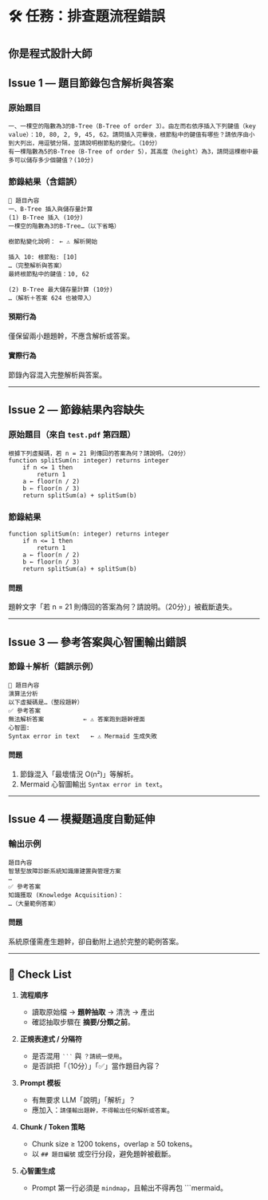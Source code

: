 # 🛠️ 任務：排查題流程錯誤


你是程式設計大師
---

## Issue 1 — 題目節錄包含解析與答案

### 原始題目
```text
一、一棵空的階數為3的B-Tree（B-Tree of order 3）。由左而右依序插入下列鍵值（key value）：10, 80, 2, 9, 45, 62。請問插入完畢後，根節點中的鍵值有哪些？請依序由小到大列出，用逗號分隔，並請說明樹節點的變化。（10分）
有一棵階數為5的B-Tree（B-Tree of order 5），其高度（height）為3，請問這棵樹中最多可以儲存多少個鍵值？(10分)
```

### 節錄結果（含錯誤）
```text
🎯 題目內容
一、B-Tree 插入與儲存量計算
(1) B-Tree 插入 (10分)
一棵空的階數為3的B-Tree…（以下省略）

樹節點變化說明： ← ⚠️ 解析開始

插入 10: 根節點: [10]
…（完整解析與答案）
最終根節點中的鍵值：10, 62

(2) B-Tree 最大儲存量計算 (10分)
…（解析＋答案 624 也被帶入）
```

#### 預期行為  
僅保留兩小題題幹，不應含解析或答案。  

#### 實際行為  
節錄內容混入完整解析與答案。  

---

## Issue 2 — 節錄結果內容缺失

### 原始題目（來自 `test.pdf` 第四題）
```text
根據下列虛擬碼，若 n = 21 則傳回的答案為何？請說明。（20分）
function splitSum(n: integer) returns integer
    if n <= 1 then
        return 1
    a ← floor(n / 2)
    b ← floor(n / 3)
    return splitSum(a) + splitSum(b)
```

### 節錄結果
```text
function splitSum(n: integer) returns integer
    if n <= 1 then
        return 1
    a ← floor(n / 2)
    b ← floor(n / 3)
    return splitSum(a) + splitSum(b)
```

#### 問題  
題幹文字「若 n = 21 則傳回的答案為何？請說明。（20分）」被截斷遺失。  

---

## Issue 3 — 參考答案與心智圖輸出錯誤

### 節錄＋解析（錯誤示例）
```text
🎯 題目內容
演算法分析
以下虛擬碼是…（整段題幹）
✅ 參考答案
無法解析答案           ← ⚠️ 答案跑到題幹裡面
心智圖:
Syntax error in text   ← ⚠️ Mermaid 生成失敗
```

#### 問題  
1. 節錄混入「最壞情況 O(n²)」等解析。  
2. Mermaid 心智圖輸出 `Syntax error in text`。  

---

## Issue 4 — 模擬題過度自動延伸

### 輸出示例
```text
題目內容
智慧型故障診斷系統知識庫建置與管理方案
…
✅ 參考答案
知識獲取 (Knowledge Acquisition)：
…（大量範例答案）
```

#### 問題  
系統原僅需產生題幹，卻自動附上過於完整的範例答案。  

---

## 🔧 Check List

1. **流程順序**  
   - 讀取原始檔 → **題幹抽取** → 清洗 → 產出  
   - 確認抽取步驟在 **摘要/分類之前**。  

2. **正規表達式 / 分隔符**  
   - 是否混用 `‵‵‵` 與 ``` ？請統一使用 ```。  
   - 是否誤把「（10分）」「✅」當作題目內容？  

3. **Prompt 模板**  
   - 有無要求 LLM「說明」「解析」？  
   - 應加入：`請僅輸出題幹，不得輸出任何解析或答案`。  

4. **Chunk / Token 策略**  
   - Chunk size ≥ 1200 tokens，overlap ≥ 50 tokens。  
   - 以 `## 題目編號` 或空行分段，避免題幹被截斷。  

5. **心智圖生成**  
   - Prompt 第一行必須是 `mindmap`，且輸出不得再包 ```mermaid。  


